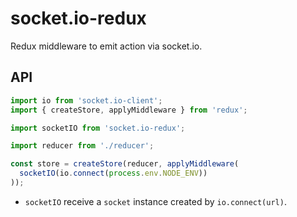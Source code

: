 # socket.io-redux
Redux middleware to emit action via socket.io.

## API
```javascript
import io from 'socket.io-client';
import { createStore, applyMiddleware } from 'redux';

import socketIO from 'socket.io-redux';

import reducer from './reducer';

const store = createStore(reducer, applyMiddleware(
  socketIO(io.connect(process.env.NODE_ENV))
));
```
* `socketIO` receive a `socket` instance created by `io.connect(url)`.
